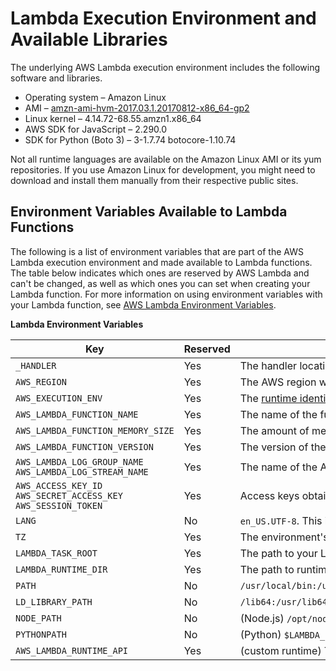 # Lambda Execution Environment and Available Libraries<a name="current-supported-versions"></a>

The underlying AWS Lambda execution environment includes the following software and libraries\.
+ Operating system – Amazon Linux
+ AMI – [amzn\-ami\-hvm\-2017\.03\.1\.20170812\-x86\_64\-gp2](https://console.aws.amazon.com/ec2/v2/home#Images:visibility=public-images;search=amzn-ami-hvm-2017.03.1.20170812-x86_64-gp2)
+ Linux kernel – 4\.14\.72\-68\.55\.amzn1\.x86\_64
+ AWS SDK for JavaScript – 2\.290\.0
+ SDK for Python \(Boto 3\) – 3\-1\.7\.74 botocore\-1\.10\.74

Not all runtime languages are available on the Amazon Linux AMI or its yum repositories\. If you use Amazon Linux for development, you might need to download and install them manually from their respective public sites\.

## Environment Variables Available to Lambda Functions<a name="lambda-environment-variables"></a>

The following is a list of environment variables that are part of the AWS Lambda execution environment and made available to Lambda functions\. The table below indicates which ones are reserved by AWS Lambda and can't be changed, as well as which ones you can set when creating your Lambda function\. For more information on using environment variables with your Lambda function, see [AWS Lambda Environment Variables](env_variables.md)\. 


**Lambda Environment Variables**  

| Key | Reserved | Value | 
| --- | --- | --- | 
|  `_HANDLER`  |  Yes  |  The handler location configured on the function\.  | 
|   `AWS_REGION`   |  Yes  |  The AWS region where the Lambda function is executed\.  | 
|  `AWS_EXECUTION_ENV`  |  Yes  |  The [runtime identifier](lambda-runtimes.md), prefixed by `AWS_Lambda_`\. For example, `AWS_Lambda_java8`\.  | 
|  `AWS_LAMBDA_FUNCTION_NAME`  |  Yes  |  The name of the function\.  | 
|  `AWS_LAMBDA_FUNCTION_MEMORY_SIZE`  |  Yes  |  The amount of memory available to the function in MB\.  | 
|  `AWS_LAMBDA_FUNCTION_VERSION`  |  Yes  |  The version of the function being executed\.  | 
|  `AWS_LAMBDA_LOG_GROUP_NAME` `AWS_LAMBDA_LOG_STREAM_NAME`  |  Yes  |  The name of the Amazon CloudWatch Logs group and stream for the function\.  | 
|  `AWS_ACCESS_KEY_ID` `AWS_SECRET_ACCESS_KEY` `AWS_SESSION_TOKEN`  |  Yes  |  Access keys obtained from the function's [execution role](intro-permission-model.md#lambda-intro-execution-role)\.  | 
|  `LANG`  |  No  |  `en_US.UTF-8`\. This is the locale of the runtime\.  | 
|  `TZ`  |  Yes  |  The environment's timezone \(UTC\)\. The execution environment uses NTP to synchronize the system clock\.  | 
|  `LAMBDA_TASK_ROOT`  |  Yes  |  The path to your Lambda function code\.  | 
|  `LAMBDA_RUNTIME_DIR`  |  Yes  | The path to runtime libraries\. | 
|  `PATH`  |  No  |  `/usr/local/bin:/usr/bin/:/bin:/opt/bin`  | 
|  `LD_LIBRARY_PATH`  |  No  |  `/lib64:/usr/lib64:$LAMBDA_RUNTIME_DIR:$LAMBDA_RUNTIME_DIR/lib:$LAMBDA_TASK_ROOT:$LAMBDA_TASK_ROOT/lib:/opt/lib`  | 
|  `NODE_PATH`  |  No  |  \(Node\.js\) `/opt/nodejs/node8/node_modules/:/opt/nodejs/node_modules:$LAMBDA_RUNTIME_DIR/node_modules`  | 
|  `PYTHONPATH`  |  No  |  \(Python\) `$LAMBDA_RUNTIME_DIR`\.  | 
|  `AWS_LAMBDA_RUNTIME_API`  |  Yes  |  \(custom runtime\) The host and port of the [runtime API](runtimes-api.md)\.  |
